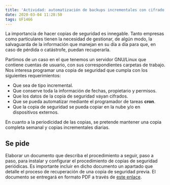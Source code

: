 ```yaml
---
title: 'Actividad: automatización de backups incrementales con cifrado'
date: 2020-03-04 11:28:50
tags: UF1466
---
```

La importancia de hacer copias de seguridad es innegable. Tanto empresas como particulares tienen la necesidad de gestionar, de algún modo, la salvaguarda de la información que manejan en su día a día para que, en caso de pérdida o catástrofe, puedan recuperarla.

Partimos de un caso en el que tenemos un servidor GNU/Linux que contiene cuentas de usuario, con sus correspondientes carpetas de trabajo. Nos interesa programar una copia de seguridad que cumpla con los siguientes requerimientos:

* Que sea de tipo incremental.
* Que conserve toda la información de fechas, propietario y permisos.
* Que los datos de la copia de seguridad vayan cifrados.
* Que se pueda automatizar mediante el programador de tareas **cron**.
* Que la copia de seguridad se pueda copiar en la nube y/o en dispositivos externos.

En cuanto a la periodicidad de las copias, se pretende mantener una copia completa semanal y copias incrementales diarias.

## Se pide

Elaborar un documento que describa el procedimiento a seguir, paso a paso, para instalar y configurar el procedimiento de copias de seguridad periódicas. Es importante incluir en dicho documento un apartado que detalle el proceso de recuperación de una copia de seguridad previa. El documento se entregará en formato PDF a través de [este enlace](https://zurdistan.cloud/index.php/s/bdD2n6fmPnxar3x).